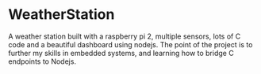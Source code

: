 # WeatherStation

A weather station built with a raspberry pi 2, multiple sensors, lots of C code and a beautiful dashboard using nodejs. The point of the project is to further my skills in embedded systems, and learning how to bridge C endpoints to Nodejs.